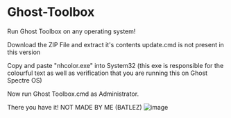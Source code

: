 # Ghost-Toolbox
Run Ghost Toolbox on any operating system!

Download the ZIP File and extract it's contents
update.cmd is not present in this version 

Copy and paste "nhcolor.exe" into System32 (this exe is responsible for the colourful text as well as verification that you are running this on Ghost Spectre OS)

Now run Ghost Toolbox.cmd as Administrator.

There you have it!
NOT MADE BY ME (BATLEZ)
![image](https://user-images.githubusercontent.com/63690709/173284932-79460e9c-7ced-40c1-a9fd-45f850e59dbe.png)
